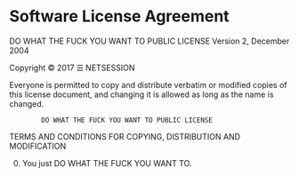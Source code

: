 Software License Agreement
==========================

DO WHAT THE FUCK YOU WANT TO PUBLIC LICENSE
                    Version 2, December 2004

Copyright © 2017 ☰ NETSESSION

Everyone is permitted to copy and distribute verbatim or modified
copies of this license document, and changing it is allowed as long
as the name is changed.

            DO WHAT THE FUCK YOU WANT TO PUBLIC LICENSE
   TERMS AND CONDITIONS FOR COPYING, DISTRIBUTION AND MODIFICATION

  0. You just DO WHAT THE FUCK YOU WANT TO.